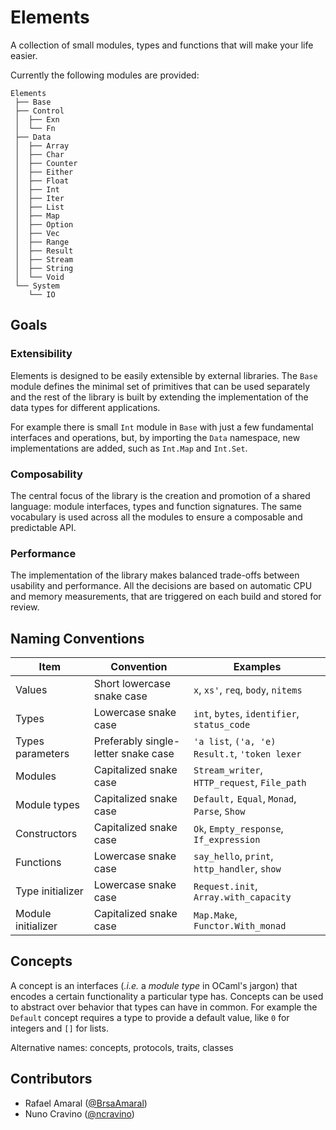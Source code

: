 # Elements

A collection of small modules, types and functions that will make your life easier.

Currently the following modules are provided:

```
Elements
 ├── Base
 ├── Control
 │  ├── Exn
 │  └── Fn
 ├── Data
 │  ├── Array
 │  ├── Char
 │  ├── Counter
 │  ├── Either
 │  ├── Float
 │  ├── Int
 │  ├── Iter
 │  ├── List
 │  ├── Map
 │  ├── Option
 │  ├── Vec
 │  ├── Range
 │  ├── Result
 │  ├── Stream
 │  ├── String
 │  └── Void
 └── System
    └── IO
```

## Goals

### Extensibility

Elements is designed to be easily extensible by external libraries. The `Base`
module defines the minimal set of primitives that can be used separately and
the rest of the library is built by extending the implementation of the data
types for different applications.

For example there is small `Int` module in `Base` with just a few fundamental
interfaces and operations, but, by importing the `Data` namespace, new
implementations are added, such as `Int.Map` and `Int.Set`.


### Composability

The central focus of the library is the creation and promotion of a shared
language: module interfaces, types and function signatures. The same vocabulary
is used across all the modules to ensure a composable and predictable API.


### Performance

The implementation of the library makes balanced trade-offs between usability
and performance. All the decisions are based on automatic CPU and memory
measurements, that are triggered on each build and stored for review.


## Naming Conventions

| Item               | Convention                          | Examples                                       |
|--------------------|-------------------------------------|------------------------------------------------|
| Values             | Short lowercase snake case          | `x`, `xs'`, `req`, `body`, `nitems`            |
| Types              | Lowercase snake case                | `int`, `bytes`, `identifier`, `status_code`    |
| Types parameters   | Preferably single-letter snake case | `'a list`, `('a, 'e) Result.t`, `'token lexer` |
| Modules            | Capitalized snake case              | `Stream_writer`, `HTTP_request`, `File_path`   |
| Module types       | Capitalized snake case              | `Default,` `Equal`, `Monad`, `Parse`, `Show`   |
| Constructors       | Capitalized snake case              | `Ok`, `Empty_response`, `If_expression`        |
| Functions          | Lowercase snake case                | `say_hello`, `print`, `http_handler`, `show`   |
| Type initializer   | Lowercase snake case                | `Request.init`, `Array.with_capacity`          |
| Module initializer | Capitalized snake case              | `Map.Make`, `Functor.With_monad`               |




## Concepts

A concept is an interfaces (_.i.e._ a _module type_ in OCaml's jargon) that encodes a certain functionality a particular type has. Concepts can be used to abstract over behavior that types can have in common. For example the `Default` concept requires a type to provide a default value, like `0` for integers and `[]` for lists.

Alternative names: concepts, protocols, traits, classes


## Contributors

- Rafael Amaral ([@BrsaAmaral](https://github.com/BrsaAmaral))
- Nuno Cravino ([@ncravino](https://github.com/ncravino))

